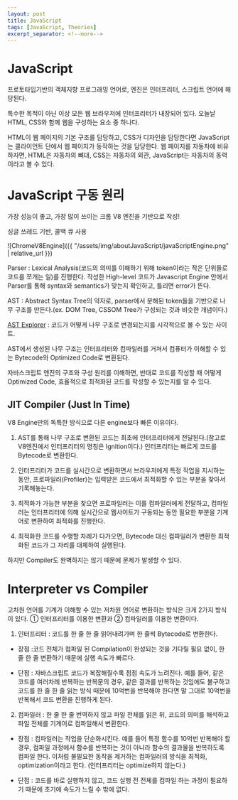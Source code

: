 ```yaml
---
layout: post
title: JavaScript
tags: [JavaScript, Theories]
excerpt_separator: <!--more-->
---
```


# JavaScript

프로토타입기반의 객체지향 프로그래밍 언어로, 엔진은 인터프리터, 스크립트 언어에 해당된다. 

특수한 목적이 아닌 이상 모든 웹 브라우저에 인터프리터가 내장되어 있다. 오늘날 HTML, CSS와 함께 웹을 구성하는 요소 중 하나다. 

HTML이 웹 페이지의 기본 구조를 담당하고, CSS가 디자인을 담당한다면 JavaScript는 클라이언트 단에서 웹 페이지가 동작하는 것을 담당한다. 웹 페이지를 자동차에 비유하자면, HTML은 자동차의 뼈대, CSS는 자동차의 외관, JavaScript는 자동차의 동력이라고 볼 수 있다.

<!--more-->

# JavaScript 구동 원리

가장 성능이 좋고, 가장 많이 쓰이는 크롬 V8 엔진을 기반으로 작성!

싱글 쓰레드 기반, 콜백 큐 사용

![ChromeV8Engine]({{ "/assets/img/aboutJavaScript/javaScriptEngine.png" | relative_url }})

Parser : Lexical Analysis(코드의 의미를 이해하기 위해 token이라는 작은 단위들로 코드를 쪼개는 일)를 진행한다. 작성한 High-level 코드가 Javascript Engine 안에서 Parser를 통해 syntax와 semantics가 맞는지 확인하고, 틀리면 error가 뜬다.

AST : Abstract Syntax Tree의 약자로, parser에서 분해된 token들을 기반으로 나무 구조를 만든다.(ex. DOM Tree, CSSOM Tree가 구성되는 것과 비슷한 개념이다.)

[AST Explorer](https://astexplorer.net/) : 코드가 어떻게 나무 구조로 변경되는지를 시각적으로 볼 수 있는 사이트.

AST에서 생성된 나무 구조는 인터프리터와 컴파일러를 거쳐서 컴퓨터가 이해할 수 있는 Bytecode와 Optimized Code로 변환된다.

자바스크립트 엔진의 구조와 구성 원리를 이해하면, 반대로 코드를 작성할 때 어떻게 Optimized Code, 효율적으로 최적화된 코드를 작성할 수 있는지를 알 수 있다.

## JIT Compiler (Just In Time)

V8 Engine만의 독특한 방식으로 다른 engine보다 빠른 이유이다.

1. AST를 통해 나무 구조로 변환된 코드는 최초에 인터프리터에게 전달된다.(참고로 V8엔진에서 인터프리터의 명칭은 Ignition이다.) 인터프리터는 빠르게 코드를 Bytecode로 변환한다.

2. 인터프리터가 코드를 실시간으로 변환하면서 브라우저에게 특정 작업을 지시하는 동안, 프로파일러(Profiler)는 입력받은 코드에서 최적화할 수 있는 부분을 찾아서 기록해놓는다.

3. 최적화가 가능한 부분을 찾으면 프로파일러는 이를 컴파일러에게 전달하고, 컴파일러는 인터프리터에 의해 실시간으로 웹사이트가 구동되는 동안 필요한 부분을 기계어로 변환하여 최적화를 진행한다.

4. 최적화한 코드를 수행할 차례가 다가오면, Bytecode 대신 컴파일러가 변환한 최적화된 코드가 그 자리를 대체하여 실행된다.

하지만 Compiler도 완벽하지는 않기 때문에 문제가 발생할 수 있다.

# Interpreter vs Compiler

고차원 언어를 기계가 이해할 수 있는 저차원 언어로 변환하는 방식은 크게 2가지 방식이 있다. ① 인터프리터를 이용한 변환과 ② 컴파일러를 이용한 변환이다.

1. 인터프리터 : 코드를 한 줄 한 줄 읽어내려가며 한 줄씩 Bytecode로 변환한다.

- 장점 :코드 전체가 컴파일 된 Compilation이 완성되는 것을 기다릴 필요 없이, 한 줄 한 줄 변환하기 때문에 실행 속도가 빠르다.

- 단점 : 자바스크립트 코드가 복잡해질수록 점점 속도가 느려진다. 예를 들어, 같은 코드를 여러차례 반복하는 반복문의 경우, 같은 결과를 반복하는 것임에도 불구하고 코드를 한 줄 한 줄 읽는 방식 때문에 10억번을 반복해야 한다면 말 그대로 10억번을 반복해서 코드 변환을 진행하게 된다.

2. 컴파일러 : 한 줄 한 줄 번역하지 않고 파일 전체를 읽은 뒤, 코드의 의미를 해석하고 파일 전체를 기계어로 컴파일해서 변환한다.

- 장점 : 컴파일러는 작업을 단순화시킨다. 예를 들어 특정 함수를 10억번 반복해야 할 경우, 컴파일 과정에서 함수를 반복하는 것이 아니라 함수의 결과물을 반복하도록 컴파일 한다. 이처럼 불필요한 동작을 제거하는 컴파일러의 방식을 최적화, optimization이라고 한다. (인터프리터는 optimize하지 않는다.)

- 단점 : 코드를 바로 실행하지 않고, 코드 실행 전 전체를 컴파일 하는 과정이 필요하기 때문에 초기에 속도가 느릴 수 밖에 없다.